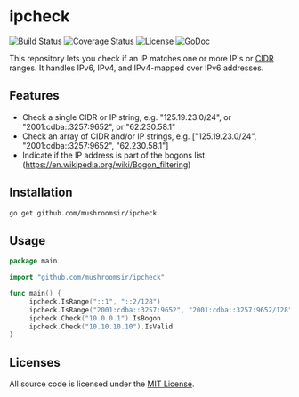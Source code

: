 # ipcheck
[![Build Status](https://img.shields.io/travis/mushroomsir/ipcheck.svg?style=flat-square)](https://travis-ci.org/mushroomsir/ipcheck)
[![Coverage Status](http://img.shields.io/coveralls/mushroomsir/ipcheck.svg?style=flat-square)](https://coveralls.io/github/mushroomsir/ipcheck?branch=master)
[![License](http://img.shields.io/badge/license-mit-blue.svg?style=flat-square)](https://github.com/mushroomsir/ipcheck/blob/master/LICENSE)
[![GoDoc](http://img.shields.io/badge/go-documentation-blue.svg?style=flat-square)](http://godoc.org/github.com/mushroomsir/ipcheck)

This repository lets you check if an IP matches one or more IP's or [CIDR](https://en.wikipedia.org/wiki/Classless_Inter-Domain_Routing) ranges. It handles IPv6, IPv4, and IPv4-mapped over IPv6 addresses. 

## Features

- Check a single CIDR or IP string, e.g. "125.19.23.0/24", or "2001:cdba::3257:9652", or "62.230.58.1"
- Check an array of CIDR and/or IP strings, e.g. ["125.19.23.0/24", "2001:cdba::3257:9652", "62.230.58.1"]
- Indicate if the IP address is part of the bogons list (https://en.wikipedia.org/wiki/Bogon_filtering)

## Installation

```sh
go get github.com/mushroomsir/ipcheck
```

## Usage
```go
package main

import "github.com/mushroomsir/ipcheck"

func main() {
	 ipcheck.IsRange("::1", "::2/128")
	 ipcheck.IsRange("2001:cdba::3257:9652", "2001:cdba::3257:9652/128")
	 ipcheck.Check("10.0.0.1").IsBogon
	 ipcheck.Check("10.10.10.10").IsValid
}

```

## Licenses

All source code is licensed under the [MIT License](https://github.com/mushroomsir/ipcheck/blob/master/LICENSE).
